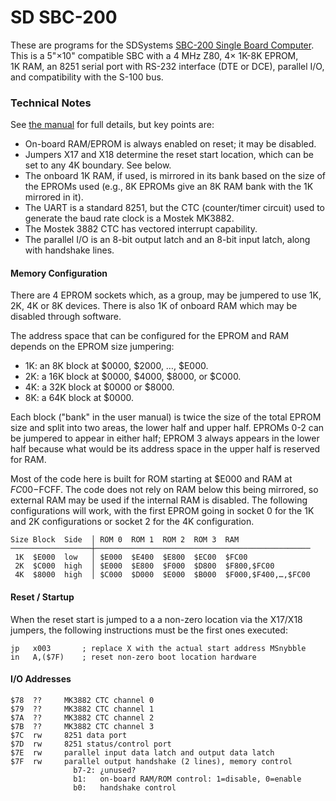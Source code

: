 SD SBC-200
==========

These are programs for the SDSystems [SBC-200 Single Board Computer][man].
This is a 5"×10" compatible SBC with a 4 MHz Z80, 4× 1K-8K EPROM, 1K RAM,
an 8251 serial port with RS-232 interface (DTE or DCE), parallel I/O, and
compatibility with the S-100 bus.

### Technical Notes

See [the manual][man] for full details, but key points are:
- On-board RAM/EPROM is always enabled on reset; it may be disabled.
- Jumpers X17 and X18 determine the reset start location, which can be set
  to any 4K boundary. See below.
- The onboard 1K RAM, if used, is mirrored in its bank based on the size of
  the EPROMs used (e.g., 8K EPROMs give an 8K RAM bank with the 1K mirrored
  in it).
- The UART is a standard 8251, but the CTC (counter/timer circuit) used to
  generate the baud rate clock is a Mostek MK3882.
- The Mostek 3882 CTC has vectored interrupt capability.
- The parallel I/O is an 8-bit output latch and an 8-bit input latch, along
  with handshake lines.

#### Memory Configuration

There are 4 EPROM sockets which, as a group, may be jumpered to use 1K, 2K,
4K or 8K devices. There is also 1K of onboard RAM which may be disabled
through software.

The address space that can be configured for the EPROM and RAM depends on
the EPROM size jumpering:
- 1K: an 8K block at $0000, $2000, …, $E000.
- 2K: a 16K block at $0000, $4000, $8000, or $C000.
- 4K: a 32K block at $0000 or $8000.
- 8K: a 64K block at $0000.

Each block ("bank" in the user manual) is twice the size of the total EPROM
size and split into two areas, the lower half and upper half. EPROMs 0-2
can be jumpered to appear in either half; EPROM 3 always appears in the
lower half because what would be its address space in the upper half is
reserved for RAM.

Most of the code here is built for ROM starting at $E000 and RAM at
$FC00-$FCFF. The code does not rely on RAM below this being mirrored, so
external RAM may be used if the internal RAM is disabled. The following
configurations will work, with the first EPROM going in socket 0 for the 1K
and 2K configurations or socket 2 for the 4K configuration.

    Size Block  Side  │ ROM 0  ROM 1  ROM 2  ROM 3  RAM
    ──────────────────┼────────────────────────────────────────────────
     1K  $E000  low   │ $E000  $E400  $E800  $EC00  $FC00
     2K  $C000  high  │ $E000  $E800  $F000  $D800  $F800,$FC00
     4K  $8000  high  │ $C000  $D000  $E000  $B000  $F000,$F400,…,$FC00

#### Reset / Startup

When the reset start is jumped to a a non-zero location via the X17/X18
jumpers, the following instructions must be the first ones executed:

    jp   x003       ; replace X with the actual start address MSnybble
    in   A,($7F)    ; reset non-zero boot location hardware

#### I/O Addresses

    $78  ??     MK3882 CTC channel 0
    $79  ??     MK3882 CTC channel 1
    $7A  ??     MK3882 CTC channel 2
    $7B  ??     MK3882 CTC channel 3
    $7C  rw     8251 data port
    $7D  rw     8251 status/control port
    $7E  rw     parallel input data latch and output data latch
    $7F  rw     parallel output handshake (2 lines), memory control
                  b7-2: ¿unused?
                  b1:   on-board RAM/ROM control: 1=disable, 0=enable
                  b0:   handshake control



<!-------------------------------------------------------------------->
[man]: https://deramp.com/downloads/sd_systems/manuals/SDS_SBC-200.pdf
[vcf]: https://forum.vcfed.org.
